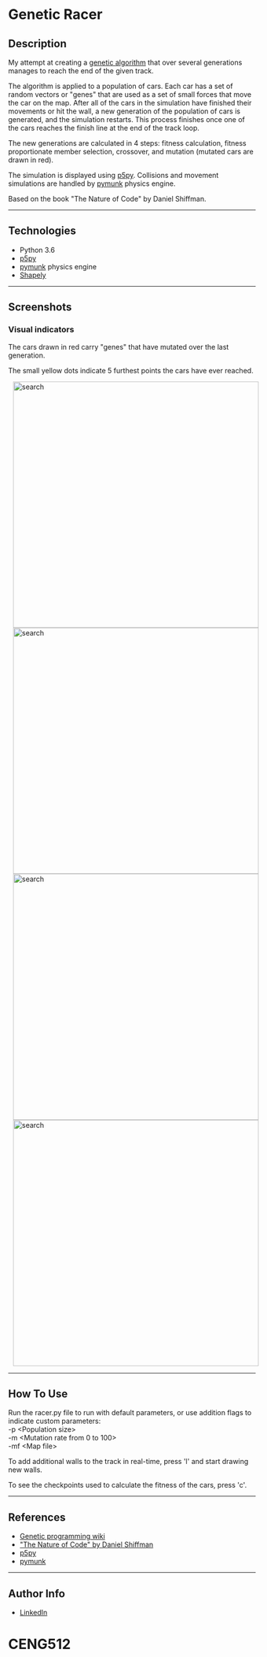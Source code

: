 # Genetic Racer
## Description

My attempt at creating a [genetic algorithm]((https://en.wikipedia.org/wiki/Genetic_programming)) that over several generations manages to reach the end of the given track.
  
The algorithm is applied to a population of cars. Each car has a set of random vectors or "genes" that are used as a set of small forces that move the car on the map. After all of the cars in the simulation have finished their movements or hit the wall, a new generation of the population of cars is generated, and the simulation restarts. This process finishes once one of the cars reaches the finish line at the end of the track loop.

The new generations are calculated in 4 steps: fitness calculation, fitness proportionate member selection, crossover, and mutation (mutated cars are drawn in red).

The simulation is displayed using [p5py](https://github.com/p5py/p5). Collisions and movement simulations are handled by [pymunk](http://www.pymunk.org/en/latest/) physics engine.

Based on the book "The Nature of Code" by  Daniel Shiffman.



---

## Technologies

- Python 3.6
- [p5py](https://github.com/p5py/p5)
- [pymunk](http://www.pymunk.org/en/latest/) physics engine
- [Shapely](https://pypi.org/project/Shapely/)

---
## Screenshots
### Visual indicators

The cars drawn in red carry "genes" that have mutated over the last generation.

The small yellow dots indicate 5 furthest points the cars have ever reached.

  <p align="left">
    <img src="../screenshots/1.png" alt="search" width="500" style="padding-left: 10px"/>
    <img src="../screenshots/2.png" alt="search" width="500" style="padding-left: 10px"/>
    <img src="../screenshots/3.png" alt="search" width="500" style="padding-left: 10px"/>
    <img src="../screenshots/4.png" alt="search" width="500" style="padding-left: 10px"/>
  </p>

---

## How To Use

Run the racer.py file to run with default parameters, or use addition flags to indicate custom parameters:  
-p \<Population size>  
-m \<Mutation rate from 0 to 100>  
-mf \<Map file>
  
To add additional walls to the track in real-time, press 'l' and start drawing new walls.
  
To see the checkpoints used to calculate the fitness of the cars, press 'c'. 

---

## References
 - [Genetic programming wiki](https://en.wikipedia.org/wiki/Genetic_programming)
 - ["The Nature of Code" by Daniel Shiffman](https://natureofcode.com/)
 - [p5py](https://github.com/p5py/p5)
 - [pymunk](http://www.pymunk.org/en/latest/)

---

## Author Info

- [LinkedIn](https://www.linkedin.com/in/tomas-vycas/)
# CENG512
